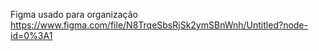 Figma usado para organização https://www.figma.com/file/N8TrqeSbsRjSk2ymSBnWnh/Untitled?node-id=0%3A1
